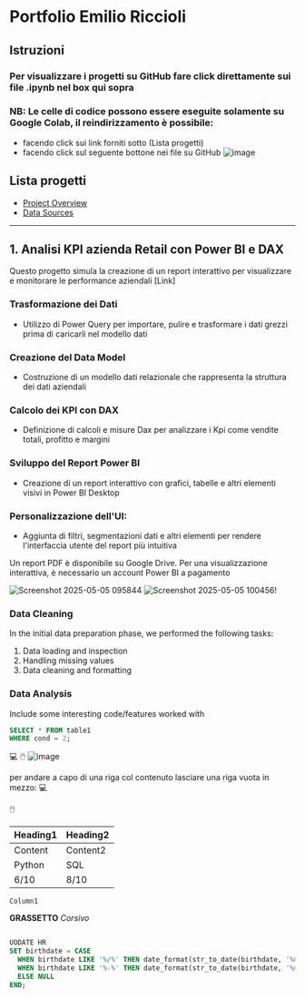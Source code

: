 # Portfolio Emilio Riccioli

## Istruzioni
### Per visualizzare i progetti su GitHub fare click direttamente sui file .ipynb nel box qui sopra

### NB: Le celle di codice possono essere eseguite solamente su Google Colab, il reindirizzamento è possibile:
  - facendo click sui link forniti sotto (Lista progetti) 
  - facendo click sul seguente bottone nei file su GitHub ![image](https://github.com/user-attachments/assets/8ff9816e-5aba-400d-9b7e-a722ed91509f)
  
## Lista progetti
- [Project Overview](#project-overview)
- [Data Sources](#data-sources)

---

## 1. Analisi KPI azienda Retail con Power BI e DAX
Questo progetto simula la creazione di un report interattivo per visualizzare e monitorare le performance aziendali [Link]

### Trasformazione dei Dati
- Utilizzo di Power Query per importare, pulire e trasformare i dati grezzi prima di caricarli nel modello dati

### Creazione del Data Model
- Costruzione di un modello dati relazionale che rappresenta la struttura dei dati aziendali

### Calcolo dei KPI con DAX
- Definizione di calcoli e misure Dax per analizzare i Kpi come vendite totali, profitto e margini

### Sviluppo del Report Power BI
- Creazione di un report interattivo con grafici, tabelle e altri elementi visivi in Power BI Desktop

### Personalizzazione dell'UI: 
- Aggiunta di filtri, segmentazioni dati e altri elementi per rendere l'interfaccia utente del report più intuitiva

Un report PDF è disponibile su Google Drive. Per una visualizzazione interattiva, è necessario un account Power BI a pagamento

![Screenshot 2025-05-05 095844](https://github.com/user-attachments/assets/f93f5d2d-6c1b-448d-9dd9-e851cfa29703)
![Screenshot 2025-05-05 100456](https://github.com/user-attachments/assets/7921fd7e-7389-4db1-900e-06924ff0713f)!





### Data Cleaning
In the initial data preparation phase, we performed the following tasks:
1. Data loading and inspection
2. Handling missing values
3. Data cleaning and formatting

### Data Analysis
Include some interesting code/features worked with

```sql
SELECT * FROM table1
WHERE cond = 2;
```

💻
🖱️
![image](https://github.com/user-attachments/assets/a383db4a-084b-49d4-b39e-06e2a384066e)

per andare a capo di una riga col contenuto lasciare una riga vuota in mezzo:
💻

🖱️



|Heading1|Heading2|
|--------|--------|
|Content|Content2|
|Python|SQL|
|6/10|8/10|

`Column1`

**GRASSETTO**
*Corsivo*


```sql
```

```sql
UODATE HR
SET birthdate = CASE
  WHEN birthdate LIKE '%/%' THEN date_format(str_to_date(birthdate, '%m/%d/%Y'), '%Y-%m-%d')
  WHEN birthdate LIKE '%-%' THEN date_format(str_to_date(birthdate, '%m-%d-%Y'), '%Y-%m-%d')
  ELSE NULL
END;
```

```sql

```
